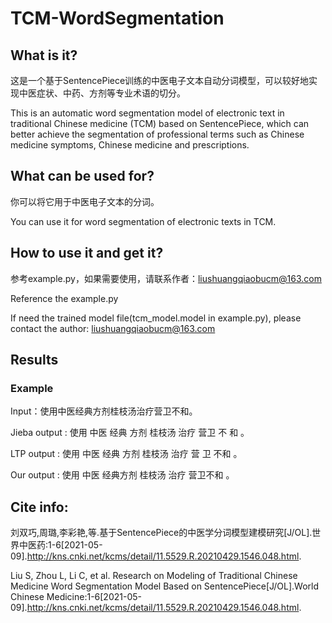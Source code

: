 # TCM-WordSegmentation
## What is it?
这是一个基于SentencePiece训练的中医电子文本自动分词模型，可以较好地实现中医症状、中药、方剂等专业术语的切分。

This is an automatic word segmentation model of electronic text in traditional Chinese medicine (TCM) based on SentencePiece, which can better achieve the segmentation of professional terms such as Chinese medicine symptoms, Chinese medicine and prescriptions. 

## What can be used for?
你可以将它用于中医电子文本的分词。

You can use it for word segmentation of electronic texts in TCM.

## How to use it and get it?
参考example.py，如果需要使用，请联系作者：liushuangqiaobucm@163.com

Reference the example.py

If need the trained model file(tcm_model.model in example.py), please contact the author: liushuangqiaobucm@163.com

## Results
### Example
 Input：使用中医经典方剂桂枝汤治疗营卫不和。
 
 Jieba output : 使用 中医 经典 方剂 桂枝汤 治疗 营卫 不 和 。
 
 LTP output   : 使用  中医  经典  方剂  桂枝汤  治疗  营  卫  不和  。

 Our output   : 使用 中医  经典方剂  桂枝汤 治疗 营卫不和 。

## Cite info:
刘双巧,周璐,李彩艳,等.基于SentencePiece的中医学分词模型建模研究[J/OL].世界中医药:1-6[2021-05-09].http://kns.cnki.net/kcms/detail/11.5529.R.20210429.1546.048.html.

Liu S, Zhou L, Li C, et al. Research on Modeling of Traditional Chinese Medicine Word Segmentation Model Based on SentencePiece[J/OL].World Chinese Medicine:1-6[2021-05-09].http://kns.cnki.net/kcms/detail/11.5529.R.20210429.1546.048.html.
